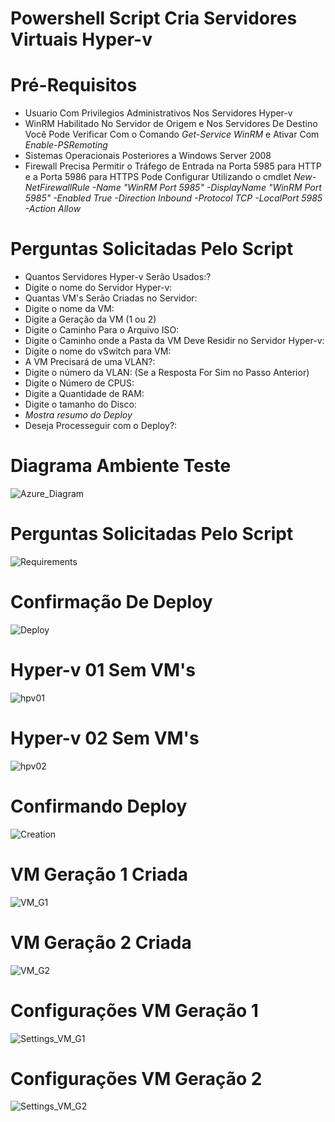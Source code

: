 # Powershell Script Cria Servidores Virtuais Hyper-v

# Pré-Requisitos
- Usuario Com Privilegios Administrativos Nos Servidores Hyper-v
- WinRM Habilitado No Servidor de Origem e Nos Servidores De Destino
  Você Pode Verificar Com o Comando *Get-Service WinRM* e Ativar Com *Enable-PSRemoting*
- Sistemas Operacionais Posteriores a Windows Server 2008
- Firewall Precisa Permitir o Tráfego de Entrada na Porta 5985 para HTTP e a Porta 5986 para HTTPS
  Pode Configurar Utilizando o cmdlet *New-NetFirewallRule -Name "WinRM Port 5985" -DisplayName "WinRM Port 5985" -Enabled True -Direction Inbound -Protocol TCP -LocalPort 5985 -Action Allow*
  
# Perguntas Solicitadas Pelo Script
- Quantos Servidores Hyper-v Serão Usados:?
- Digite o nome do Servidor Hyper-v:
- Quantas VM's Serão Criadas no Servidor:
- Digite o nome da VM:
- Digite a Geração da VM (1 ou 2)
- Digite o Caminho Para o Arquivo ISO:
- Digite o Caminho onde a Pasta da VM Deve Residir no Servidor Hyper-v:
- Digite o nome do vSwitch para VM:
- A VM Precisará de uma VLAN?:
- Digite o número da VLAN: (Se a Resposta For Sim no Passo Anterior)
- Digite o Número de CPUS:
- Digite a Quantidade de RAM:
- Digite o tamanho do Disco:
- *Mostra resumo do Deploy*
- Deseja Processeguir com o Deploy?:




# Diagrama Ambiente Teste
![Azure_Diagram](https://github.com/thiagomuller1/Script_Create_VM/assets/87444620/18b99c56-647e-4152-bde3-d0545f79150e)

# Perguntas Solicitadas Pelo Script
![Requirements](https://github.com/thiagomuller1/Script_Create_VM/assets/87444620/0129abc3-c080-45da-824d-fc37d4c895d3)

# Confirmação De Deploy
![Deploy](https://github.com/thiagomuller1/Script_Create_VM/assets/87444620/3e80d2f7-04e0-4f7e-ab0a-0153d68bcd6d)

# Hyper-v 01 Sem VM's
![hpv01](https://github.com/thiagomuller1/Script_Create_VM/assets/87444620/bc644135-4147-451e-90ae-80d62aed962c)

# Hyper-v 02 Sem VM's
![hpv02](https://github.com/thiagomuller1/Script_Create_VM/assets/87444620/f0fb66a0-6ee6-4b32-8c75-d6c931c34c17)

# Confirmando Deploy
![Creation](https://github.com/thiagomuller1/Script_Create_VM/assets/87444620/533df2b0-ada2-4c68-a10f-ec4d5799eaaf)

# VM Geração 1 Criada
![VM_G1](https://github.com/thiagomuller1/Script_Create_VM/assets/87444620/e1d9b82f-a3a8-42e7-a893-650003da8f16)

# VM Geração 2 Criada
![VM_G2](https://github.com/thiagomuller1/Script_Create_VM/assets/87444620/2131d0a3-4bbf-49b7-bbfb-818e93db14ae)

# Configurações VM Geração 1
![Settings_VM_G1](https://github.com/thiagomuller1/Script_Create_VM/assets/87444620/a629b950-78b6-4035-94a2-3642d3eebef9)

# Configurações VM Geração 2
![Settings_VM_G2](https://github.com/thiagomuller1/Script_Create_VM/assets/87444620/60f3d91e-2883-4c2f-b98b-3d22bd127970)

